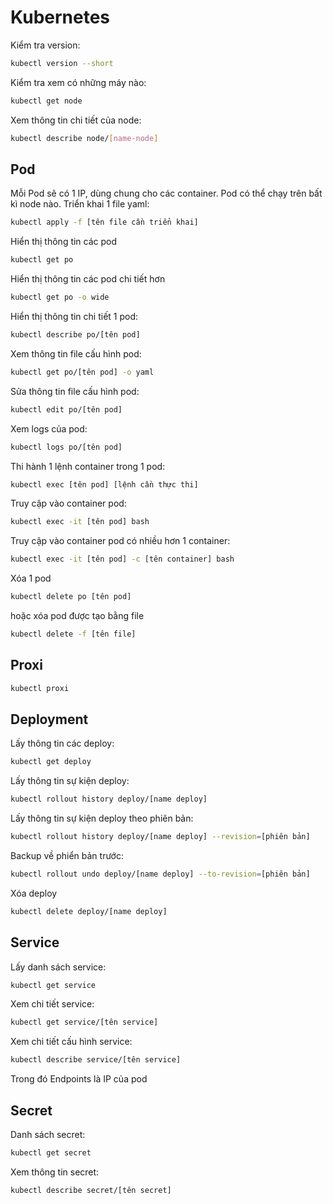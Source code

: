 # Kubernetes

Kiểm tra version: 
```sh
kubectl version --short
```
Kiểm tra xem có những máy nào: 
```sh
kubectl get node
```
Xem thông tin chi tiết của node:
```sh
kubectl describe node/[name-node]
```

## Pod
Mỗi Pod sẽ có 1 IP, dùng chung cho các container. Pod có thể chạy trên bất kì node nào.
Triển khai 1 file yaml:
```sh
kubectl apply -f [tên file cần triển khai]
```

Hiển thị thông tin các pod 
```sh
kubectl get po
```
Hiển thị thông tin các pod chi tiết hơn
```sh
kubectl get po -o wide
```
Hiển thị thông tin chi tiết 1 pod:
```sh
kubectl describe po/[tên pod]
```
Xem thông tin file cấu hình pod:
```sh
kubectl get po/[tên pod] -o yaml
```
Sửa thông tin file cấu hình pod:
```sh
kubectl edit po/[tên pod]
```
Xem logs của pod:
```sh
kubectl logs po/[tên pod]
```
Thi hành 1 lệnh container trong 1 pod:
```sh
kubectl exec [tên pod] [lệnh cần thực thi]
```
Truy cập vào container pod:
```sh
kubectl exec -it [tên pod] bash
```
Truy cập vào container pod có nhiều hơn 1 container:
```sh
kubectl exec -it [tên pod] -c [tên container] bash
```
Xóa 1 pod
```sh
kubectl delete po [tên pod]
```
hoặc xóa pod được tạo bằng file
```sh
kubectl delete -f [tên file]
```

## Proxi
```sh
kubectl proxi
```
## Deployment
Lấy thông tin các deploy:
```sh
kubectl get deploy 
```
Lấy thông tin sự kiện deploy:
```sh
kubectl rollout history deploy/[name deploy]
```

Lấy thông tin sự kiện deploy theo phiên bản:
```sh
kubectl rollout history deploy/[name deploy] --revision=[phiên bản]
```

Backup về phiển bản trước:
```sh
kubectl rollout undo deploy/[name deploy] --to-revision=[phiên bản]
```

Xóa deploy
```sh
kubectl delete deploy/[name deploy]
```

## Service
Lấy danh sách service:
```sh
kubectl get service
```
Xem chi tiết service:
```sh
kubectl get service/[tên service]
```
Xem chi tiết cấu hình service:
```sh
kubectl describe service/[tên service]
```
Trong đó Endpoints là IP của pod

## Secret
Danh sách secret:
```sh
kubectl get secret
```
Xem thông tin secret:
```sh
kubectl describe secret/[tên secret]
```
